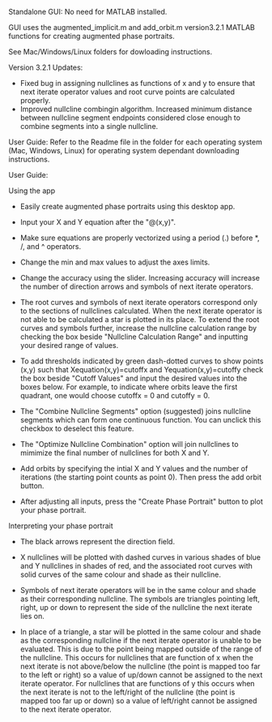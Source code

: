 Standalone GUI: No need for MATLAB installed.

GUI uses the augmented_implicit.m and add_orbit.m version3.2.1 MATLAB functions for creating augmented phase portraits.

See Mac/Windows/Linux folders for dowloading instructions.

Version 3.2.1 Updates:
- Fixed bug in assigning nullclines as functions of x and y to ensure that next iterate operator values and root curve points are calculated properly.
- Improved nullcline combingin algorithm. Increased minimum distance between nullcline segment endpoints considered close enough to combine segments into a single nullcline.

    
User Guide:
Refer to the Readme file in the folder for each operating system (Mac, Windows, Linux) for operating system dependant downloading instructions.

User Guide:  

Using the app

-  Easily create augmented phase portraits using this desktop app.

- Input your X and Y equation after the "@(x,y)".

- Make sure equations are properly vectorized using a period (.) before *, /, and ^ operators. 

- Change the min and max values to adjust the axes limits.

- Change the accuracy using the slider. Increasing accuracy will increase the number of direction arrows and symbols of next iterate operators.

- The root curves and symbols of next iterate operators correspond only to the sections of nullclines calculated. When the next iterate operator is not able to be calculated a star is plotted in its place. To extend the root curves and symbols further, increase the nullcline calculation range by checking the box beside "Nullcline Calculation Range" and inputting your desired range of values. 

- To add thresholds indicated by green dash-dotted curves to show points (x,y) such that Xequation(x,y)=cutoffx and Yequation(x,y)=cutoffy check the box beside "Cutoff Values" and input the desired values into the boxes below. For example, to indicate where orbits leave the first quadrant, one would choose cutoffx = 0 and cutoffy = 0.

- The "Combine Nullcline Segments" option (suggested) joins nullcline segments which can form one continuous function. You can unclick this checkbox to deselect this feature.

- The "Optimize Nullcline Combination" option will join nullclines to mimimize the final number of nullclines for both X and Y.

- Add orbits by specifying the intial X and Y values and the number of iterations (the starting point counts as point 0). Then press the add orbit button.

- After adjusting all inputs, press the "Create Phase Portrait" button to plot your phase portrait.

Interpreting your phase portrait 

- The black arrows represent the direction field.

- X nullclines will be plotted with dashed curves in various shades of blue and Y nullclines in shades of red, and the associated root curves with solid curves of the same colour and shade as their nullcline.

- Symbols of next iterate operators will be in the same colour and shade as their corresponding nullcline. The symbols are triangles pointing left, right, up or down to represent the side of the nullcline the next iterate lies on. 

- In place of a triangle, a star will be plotted in the same colour and shade as the corresponding nullcline if the next iterate operator is unable to be evaluated. This is due to the point being mapped outside of the range of the nullcline. This occurs for nullclines that are function of x when the next iterate is not above/below the nullcline (the point is mapped too far to the left or right) so a value of up/down cannot be assigned to the next iterate operator. For nullclines that are functions of y this occurs when the next iterate is not to the left/right of the nullcline (the point is mapped too far up or down) so a value of left/right cannot be assigned to the next iterate operator.
